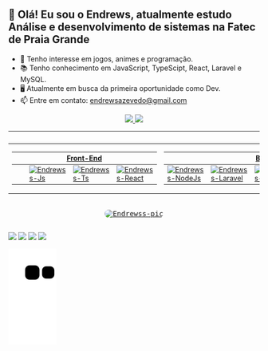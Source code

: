 ## 👋 Olá! Eu sou o Endrews, atualmente estudo Análise e desenvolvimento de sistemas na Fatec de Praia Grande

- 👀 Tenho interesse em jogos, animes e programação.
- 📚 Tenho conhecimento em JavaScript, TypeScipt, React, Laravel e MySQL.
- 🖥️ Atualmente em busca da primeira oportunidade como Dev.
- 📫 Entre em contato: endrewsazevedo@gmail.com

<div align="center">
  <a href="https://github.com/endrewss">
  <img height="180em" src="https://github-readme-stats.vercel.app/api?username=Endrewss&show_icons=true&theme=dark&include_all_commits=true&count_private=true"/>
  <img height="180em" src="https://github-readme-stats-sigma-five.vercel.app/api/top-langs/?username=Endrewss&layout=compact&langs_count=7&theme=dark"/>
</div>

<div>
 <table>
  <thead>
    <tr>
      <th colspan="3">Habilidades</th>
    </tr>
  </thead>
  <tbody>
    <tr>
      <td>
        <!-- Tabela Front-end -->
        <table>
          <thead>
            <tr>
              <th colspan="5">Front-End</th>
            </tr>
          </thead>
          <tbody>
            <tr>
              <td><img align="center" alt="Endrewss-HTML" height="34" width="34" src="https://raw.githubusercontent.com/devicons/devicon/master/icons/html5/html5-original.svg"></td>
              <td><img align="center" alt="Endrewss-CSS" height="34" width="34" src="https://raw.githubusercontent.com/devicons/devicon/master/icons/css3/css3-original.svg"></td>
              <td><img align="center" alt="Endrewss-Js" height="34" width="34" src="https://cdn.jsdelivr.net/gh/devicons/devicon/icons/javascript/javascript-original.svg"></td>
              <td><img align="center" alt="Endrewss-Ts" height="34" width="34" src="https://cdn.jsdelivr.net/gh/devicons/devicon/icons/typescript/typescript-original.svg"></td>
              <td><img align="center" alt="Endrewss-React" height="34" width="34" src="https://cdn.jsdelivr.net/gh/devicons/devicon/icons/react/react-original.svg"></td>
            </tr>
          </tbody>
        </table>
      </td>
      <td>
        <!-- Tabela Back-end -->
        <table>
          <thead>
            <tr>
              <th colspan="5">Back-End</th>
            </tr>
          </thead>
          <tbody>
            <tr>
              <td><img align="center" alt="Endrewss-NodeJs" height="34" width="34" src="https://cdn.jsdelivr.net/gh/devicons/devicon/icons/nodejs/nodejs-plain.svg"></td>
              <td><img align="center" alt="Endrewss-Laravel" height="34" width="34" src="https://cdn.jsdelivr.net/gh/devicons/devicon/icons/laravel/laravel-plain.svg"></td>
              <td><img align="center" alt="Endrewss-MySQL" height="34" width="34" src="https://cdn.jsdelivr.net/gh/devicons/devicon/icons/mysql/mysql-original.svg"></td>
              <td><img align="center" alt="Endrewss-Java" height="34" width="34" src="https://cdn.jsdelivr.net/gh/devicons/devicon/icons/java/java-original.svg"></td>
              <td><img align="center" alt="Endrewss-C++" height="34" width="34" src="https://cdn.jsdelivr.net/gh/devicons/devicon/icons/cplusplus/cplusplus-original.svg"></td>
            </tr>
          </tbody>
        </table>
      </td>
      <td>
        <!-- Tabela Ferramentas -->
        <table>
          <thead>
            <tr>
              <th colspan="5">Ferramentas:</th>
            </tr>
          </thead>
        <tbody>
            <tr>
              <td align="center"><img alt="Endrewss-Git" height="34" width="34" src="https://cdn.jsdelivr.net/gh/devicons/devicon/icons/git/git-original.svg"></td>
              <td align="center"><img alt="Endrewss-Figma" height="34" width="34" src="https://cdn.jsdelivr.net/gh/devicons/devicon/icons/figma/figma-original.svg"></td>
              <td align="center"><img alt="Endrewss-Linux" height="34" width="34" src="https://cdn.jsdelivr.net/gh/devicons/devicon/icons/linux/linux-original.svg"></td>
              <td align="center"><img alt="Endrewss-VScode" height="34" width="34" src="https://cdn.jsdelivr.net/gh/devicons/devicon/icons/vscode/vscode-original.svg"></td>
              <td align="center"><img alt="Endrewss-GitHub" height="34" width="34" src="https://cdn.jsdelivr.net/gh/devicons/devicon/icons/github/github-original.svg"></td>
            </tr>
          </tbody>
        </table>
 </table>
</div>
  
  ##
<div align="center">
  <kbd>
    <img align="center" alt="Endrewss-pic" height="150" style="border-radius:50px;" src="https://media3.giphy.com/media/v1.Y2lkPTc5MGI3NjExYWRhNjdjNjJiYTA5NzkwMTAyNmJjNGM3ZGY4YzcyNTQ4YThkY2RmNCZjdD1n/vqzzsKnKRbHUXDnwb5/giphy.gif">
   </kbd>
</div>

##

<div> 
  <a href="https://instagram.com/endrews_azevedo" target="_blank"><img src="https://img.shields.io/badge/-Instagram-%23E4405F?style=for-the-badge&logo=instagram&logoColor=white" target="_blank"></a> 
  <a href = "mailto:endrewsazevedo@gmail.com"><img src="https://img.shields.io/badge/-Gmail-%23333?style=for-the-badge&logo=gmail&logoColor=white" target="_blank"></a>
  <a href="https://www.linkedin.com/in/endrews-azevedo-a47959203" target="_blank"><img src="https://img.shields.io/badge/-LinkedIn-%230077B5?style=for-the-badge&logo=linkedin&logoColor=white" target="_blank"></a> 
  <a href="https://facebook.com/endrews.dede" target="_blank"><img src="https://img.shields.io/badge/Facebook-1877F2?style=for-the-badge&logo=facebook&logoColor=white" target="_blank"></a>
 
  ![Snake animation](https://github.com/endrewss/endrewss/blob/output/github-contribution-grid-snake.svg)
 
</div>
